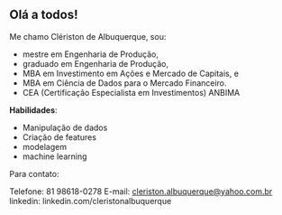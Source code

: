 ## Olá a todos!

Me chamo Clériston de Albuquerque, sou:
- mestre em Engenharia de Produção,
- graduado em Engenharia de Produção,
- MBA em Investimento em Ações e Mercado de Capitais, e
- MBA em Ciência de Dados para o Mercado Financeiro.
- CEA (Certificação Especialista em Investimentos) ANBIMA

**Habilidades**:

- Manipulação de dados
- Criação de features
- modelagem 
- machine learning


Para contato: 

Telefone: 81 98618-0278
E-mail: cleriston.albuquerque@yahoo.com.br
linkedin: linkedin.com/cleristonalbuquerque